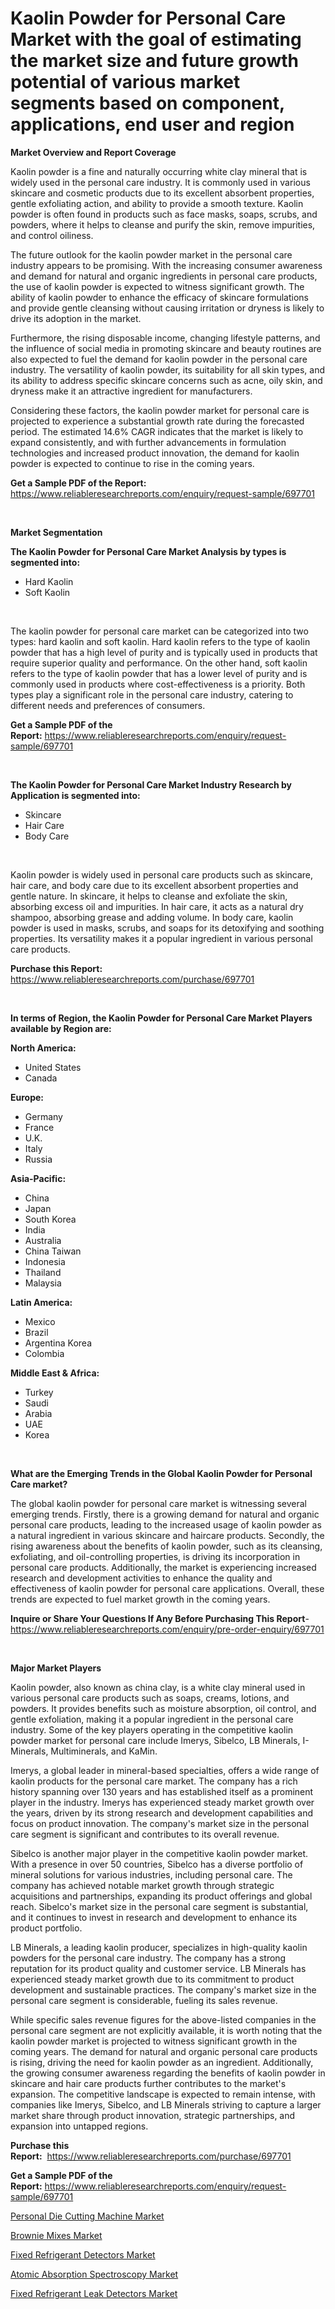 <p><h1>Kaolin Powder for Personal Care Market with the goal of estimating the market size and future growth potential of various market segments based on component, applications, end user and region</h1></p><p><strong>Market Overview and Report Coverage</strong></p>
<p><p>Kaolin powder is a fine and naturally occurring white clay mineral that is widely used in the personal care industry. It is commonly used in various skincare and cosmetic products due to its excellent absorbent properties, gentle exfoliating action, and ability to provide a smooth texture. Kaolin powder is often found in products such as face masks, soaps, scrubs, and powders, where it helps to cleanse and purify the skin, remove impurities, and control oiliness.</p><p>The future outlook for the kaolin powder market in the personal care industry appears to be promising. With the increasing consumer awareness and demand for natural and organic ingredients in personal care products, the use of kaolin powder is expected to witness significant growth. The ability of kaolin powder to enhance the efficacy of skincare formulations and provide gentle cleansing without causing irritation or dryness is likely to drive its adoption in the market.</p><p>Furthermore, the rising disposable income, changing lifestyle patterns, and the influence of social media in promoting skincare and beauty routines are also expected to fuel the demand for kaolin powder in the personal care industry. The versatility of kaolin powder, its suitability for all skin types, and its ability to address specific skincare concerns such as acne, oily skin, and dryness make it an attractive ingredient for manufacturers.</p><p>Considering these factors, the kaolin powder market for personal care is projected to experience a substantial growth rate during the forecasted period. The estimated 14.6% CAGR indicates that the market is likely to expand consistently, and with further advancements in formulation technologies and increased product innovation, the demand for kaolin powder is expected to continue to rise in the coming years.</p></p>
<p><strong>Get a Sample PDF of the Report:</strong> <a href="https://www.reliableresearchreports.com/enquiry/request-sample/697701">https://www.reliableresearchreports.com/enquiry/request-sample/697701</a></p>
<p>&nbsp;</p>
<p><strong>Market Segmentation</strong></p>
<p><strong>The Kaolin Powder for Personal Care Market Analysis by types is segmented into:</strong></p>
<p><ul><li>Hard Kaolin</li><li>Soft Kaolin</li></ul></p>
<p>&nbsp;</p>
<p><p>The kaolin powder for personal care market can be categorized into two types: hard kaolin and soft kaolin. Hard kaolin refers to the type of kaolin powder that has a high level of purity and is typically used in products that require superior quality and performance. On the other hand, soft kaolin refers to the type of kaolin powder that has a lower level of purity and is commonly used in products where cost-effectiveness is a priority. Both types play a significant role in the personal care industry, catering to different needs and preferences of consumers.</p></p>
<p><strong>Get a Sample PDF of the Report:</strong>&nbsp;<a href="https://www.reliableresearchreports.com/enquiry/request-sample/697701">https://www.reliableresearchreports.com/enquiry/request-sample/697701</a></p>
<p>&nbsp;</p>
<p><strong>The Kaolin Powder for Personal Care Market Industry Research by Application is segmented into:</strong></p>
<p><ul><li>Skincare</li><li>Hair Care</li><li>Body Care</li></ul></p>
<p>&nbsp;</p>
<p><p>Kaolin powder is widely used in personal care products such as skincare, hair care, and body care due to its excellent absorbent properties and gentle nature. In skincare, it helps to cleanse and exfoliate the skin, absorbing excess oil and impurities. In hair care, it acts as a natural dry shampoo, absorbing grease and adding volume. In body care, kaolin powder is used in masks, scrubs, and soaps for its detoxifying and soothing properties. Its versatility makes it a popular ingredient in various personal care products.</p></p>
<p><strong>Purchase this Report:</strong>&nbsp; <a href="https://www.reliableresearchreports.com/purchase/697701">https://www.reliableresearchreports.com/purchase/697701</a></p>
<p>&nbsp;</p>
<p><strong>In terms of Region, the Kaolin Powder for Personal Care Market Players available by Region are:</strong></p>
<p>
    <p> <strong> North America: </strong>
        <ul>
            <li>United States</li>
            <li>Canada</li>
        </ul>
        </p> 
    <p> <strong> Europe: </strong>
        <ul>
            <li>Germany</li>
            <li>France</li>
            <li>U.K.</li>
            <li>Italy</li>
            <li>Russia</li>
        </ul>
        </p> 
    <p> <strong> Asia-Pacific: </strong>
        <ul>
            <li>China</li>
            <li>Japan</li>
            <li>South Korea</li>
            <li>India</li>
            <li>Australia</li>
            <li>China Taiwan</li>
            <li>Indonesia</li>
            <li>Thailand</li>
            <li>Malaysia</li>
        </ul>
        </p> 
    <p> <strong> Latin America: </strong>
        <ul>
            <li>Mexico</li>
            <li>Brazil</li>
            <li>Argentina Korea</li>
            <li>Colombia</li>
        </ul>
        </p> 
    <p> <strong> Middle East & Africa: </strong>
        <ul>
            <li>Turkey</li>
            <li>Saudi</li>
            <li>Arabia</li>
            <li>UAE</li>
            <li>Korea</li>
        </ul>
    </p>
    </p>
<p>&nbsp;</p>
<p><strong>What are the Emerging Trends in the Global Kaolin Powder for Personal Care market?</strong></p>
<p><p>The global kaolin powder for personal care market is witnessing several emerging trends. Firstly, there is a growing demand for natural and organic personal care products, leading to the increased usage of kaolin powder as a natural ingredient in various skincare and haircare products. Secondly, the rising awareness about the benefits of kaolin powder, such as its cleansing, exfoliating, and oil-controlling properties, is driving its incorporation in personal care products. Additionally, the market is experiencing increased research and development activities to enhance the quality and effectiveness of kaolin powder for personal care applications. Overall, these trends are expected to fuel market growth in the coming years.</p></p>
<p><strong>Inquire or Share Your Questions If Any Before Purchasing This Report</strong>- <a href="https://www.reliableresearchreports.com/enquiry/pre-order-enquiry/697701">https://www.reliableresearchreports.com/enquiry/pre-order-enquiry/697701</a></p>
<p>&nbsp;</p>
<p><strong>Major Market Players</strong></p>
<p><p>Kaolin powder, also known as china clay, is a white clay mineral used in various personal care products such as soaps, creams, lotions, and powders. It provides benefits such as moisture absorption, oil control, and gentle exfoliation, making it a popular ingredient in the personal care industry. Some of the key players operating in the competitive kaolin powder market for personal care include Imerys, Sibelco, LB Minerals, I-Minerals, Multiminerals, and KaMin.</p><p>Imerys, a global leader in mineral-based specialties, offers a wide range of kaolin products for the personal care market. The company has a rich history spanning over 130 years and has established itself as a prominent player in the industry. Imerys has experienced steady market growth over the years, driven by its strong research and development capabilities and focus on product innovation. The company's market size in the personal care segment is significant and contributes to its overall revenue.</p><p>Sibelco is another major player in the competitive kaolin powder market. With a presence in over 50 countries, Sibelco has a diverse portfolio of mineral solutions for various industries, including personal care. The company has achieved notable market growth through strategic acquisitions and partnerships, expanding its product offerings and global reach. Sibelco's market size in the personal care segment is substantial, and it continues to invest in research and development to enhance its product portfolio.</p><p>LB Minerals, a leading kaolin producer, specializes in high-quality kaolin powders for the personal care industry. The company has a strong reputation for its product quality and customer service. LB Minerals has experienced steady market growth due to its commitment to product development and sustainable practices. The company's market size in the personal care segment is considerable, fueling its sales revenue.</p><p>While specific sales revenue figures for the above-listed companies in the personal care segment are not explicitly available, it is worth noting that the kaolin powder market is projected to witness significant growth in the coming years. The demand for natural and organic personal care products is rising, driving the need for kaolin powder as an ingredient. Additionally, the growing consumer awareness regarding the benefits of kaolin powder in skincare and hair care products further contributes to the market's expansion. The competitive landscape is expected to remain intense, with companies like Imerys, Sibelco, and LB Minerals striving to capture a larger market share through product innovation, strategic partnerships, and expansion into untapped regions.</p></p>
<p><strong>Purchase this Report:</strong>&nbsp;&nbsp;<a href="https://www.reliableresearchreports.com/purchase/697701">https://www.reliableresearchreports.com/purchase/697701</a></p>
<p></p>
<p><strong>Get a Sample PDF of the Report:</strong>&nbsp;<a href="https://www.reliableresearchreports.com/enquiry/request-sample/697701">https://www.reliableresearchreports.com/enquiry/request-sample/697701</a></p>
<p><p><a href="https://www.linkedin.com/pulse/personal-die-cutting-machine-market-challenges-opportunities-47gge/">Personal Die Cutting Machine Market</a></p><p><a href="https://medium.com/@germanbraun1929/brownie-mixes-market-size-growth-forecast-2023-2030-70a24ad14111">Brownie Mixes Market</a></p><p><a href="https://github.com/gdfhhhj/Market-Research-Report-List-1/blob/main/fixed-refrigerant-detectors-market.md">Fixed Refrigerant Detectors Market</a></p><p><a href="https://www.linkedin.com/pulse/atomic-absorption-spectroscopy-market-size-2023-2030-global-rfoye/">Atomic Absorption Spectroscopy Market</a></p><p><a href="https://github.com/luckyshygirl/Market-Research-Report-List-1/blob/main/fixed-refrigerant-leak-detectors-market.md">Fixed Refrigerant Leak Detectors Market</a></p></p>